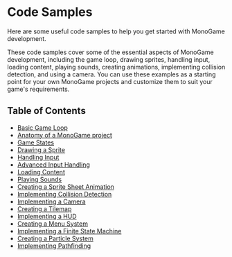 # Code Samples

Here are some useful code samples to help you get started with MonoGame development.

These code samples cover some of the essential aspects of MonoGame development, including the game loop, drawing sprites, handling input, loading content, playing sounds, creating animations, implementing collision detection, and using a camera. You can use these examples as a starting point for your own MonoGame projects and customize them to suit your game's requirements.

## Table of Contents
- [Basic Game Loop](basic_game_loop.md)
- [Anatomy of a MonoGame project](anatomy_of_a_monogame_project.md)
- [Game States](game_states.md)
- [Drawing a Sprite](drawing_a_sprite.md)
- [Handling Input](handling_input.md)
- [Advanced Input Handling](advanced_input_handling.md)
- [Loading Content](loading_content.md)
- [Playing Sounds](playing_sounds.md)
- [Creating a Sprite Sheet Animation](creating_a_sprite_sheet_animation.md)
- [Implementing Collision Detection](implementing_collision_detection.md)
- [Implementing a Camera](implementing_a_camera.md)
- [Creating a Tilemap](creating_a_tilemap.md)
- [Implementing a HUD](implementing_a_hud.md)
- [Creating a Menu System](creating_a_menu_system.md)
- [Implementing a Finite State Machine](implementing_a_finite_state_machine.md)
- [Creating a Particle System](creating_a_particle_system.md)
- [Implementing Pathfinding](implementing_pathfinding.md)
